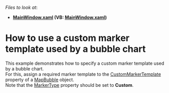 <!-- default file list -->
*Files to look at*:

* **[MainWindow.xaml](./CS/Bubble_CustomMarkerTemplate/MainWindow.xaml) (VB: [MainWindow.xaml](./VB/Bubble_CustomMarkerTemplate/MainWindow.xaml))**
<!-- default file list end -->
# How to use a custom marker template used by a bubble chart


This example demonstrates how to specify a custom marker template used by a bubble chart.<br />For this, assign a required marker template to the <a href="https://documentation.devexpress.com/#WPF/DevExpressXpfMapMapBubble_CustomMarkerTemplatetopic">CustomMarkerTemplate</a> property of a <a href="https://documentation.devexpress.com/#WPF/DevExpressXpfMapMapBubbleMembersTopicAll">MapBubble</a> object.<br />Note that the <a href="https://documentation.devexpress.com/#WPF/DevExpressXpfMapMapBubble_MarkerTypetopic">MarkerType</a> property should be set to <strong>Custom</strong>.

<br/>


